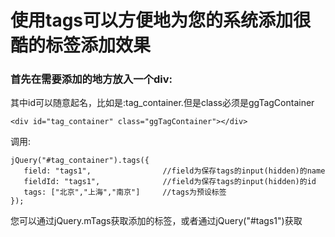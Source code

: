 使用tags可以方便地为您的系统添加很酷的标签添加效果
===

### 首先在需要添加的地方放入一个div:

其中id可以随意起名，比如是:tag_container.但是class必须是ggTagContainer

    <div id="tag_container" class="ggTagContainer"></div>

调用:

    jQuery("#tag_container").tags({
       field: "tags1",                //field为保存tags的input(hidden)的name
       fieldId: "tags1",              //field为保存tags的input(hidden)的id
       tags: ["北京","上海","南京"]     //tags为预设标签
    });

您可以通过jQuery.mTags获取添加的标签，或者通过jQuery("#tags1")获取
